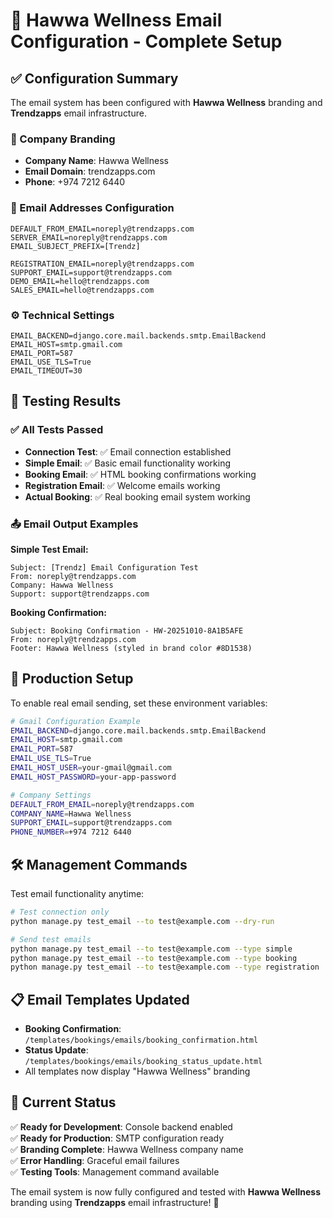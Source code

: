 # 📧 Hawwa Wellness Email Configuration - Complete Setup

## ✅ Configuration Summary

The email system has been configured with **Hawwa Wellness** branding and **Trendzapps** email infrastructure.

### 🏢 Company Branding
- **Company Name**: Hawwa Wellness
- **Email Domain**: trendzapps.com
- **Phone**: +974 7212 6440

### 📧 Email Addresses Configuration
```
DEFAULT_FROM_EMAIL=noreply@trendzapps.com
SERVER_EMAIL=noreply@trendzapps.com
EMAIL_SUBJECT_PREFIX=[Trendz] 

REGISTRATION_EMAIL=noreply@trendzapps.com
SUPPORT_EMAIL=support@trendzapps.com
DEMO_EMAIL=hello@trendzapps.com
SALES_EMAIL=hello@trendzapps.com
```

### ⚙️ Technical Settings
```
EMAIL_BACKEND=django.core.mail.backends.smtp.EmailBackend
EMAIL_HOST=smtp.gmail.com
EMAIL_PORT=587
EMAIL_USE_TLS=True
EMAIL_TIMEOUT=30
```

## 🧪 Testing Results

### ✅ All Tests Passed
- **Connection Test**: ✅ Email connection established
- **Simple Email**: ✅ Basic email functionality working
- **Booking Email**: ✅ HTML booking confirmations working
- **Registration Email**: ✅ Welcome emails working
- **Actual Booking**: ✅ Real booking email system working

### 📤 Email Output Examples

**Simple Test Email:**
```
Subject: [Trendz] Email Configuration Test
From: noreply@trendzapps.com
Company: Hawwa Wellness
Support: support@trendzapps.com
```

**Booking Confirmation:**
```
Subject: Booking Confirmation - HW-20251010-8A1B5AFE
From: noreply@trendzapps.com
Footer: Hawwa Wellness (styled in brand color #8D1538)
```

## 🚀 Production Setup

To enable real email sending, set these environment variables:

```bash
# Gmail Configuration Example
EMAIL_BACKEND=django.core.mail.backends.smtp.EmailBackend
EMAIL_HOST=smtp.gmail.com
EMAIL_PORT=587
EMAIL_USE_TLS=True
EMAIL_HOST_USER=your-gmail@gmail.com
EMAIL_HOST_PASSWORD=your-app-password

# Company Settings
DEFAULT_FROM_EMAIL=noreply@trendzapps.com
COMPANY_NAME=Hawwa Wellness
SUPPORT_EMAIL=support@trendzapps.com
PHONE_NUMBER=+974 7212 6440
```

## 🛠️ Management Commands

Test email functionality anytime:
```bash
# Test connection only
python manage.py test_email --to test@example.com --dry-run

# Send test emails
python manage.py test_email --to test@example.com --type simple
python manage.py test_email --to test@example.com --type booking
python manage.py test_email --to test@example.com --type registration
```

## 📋 Email Templates Updated

- **Booking Confirmation**: `/templates/bookings/emails/booking_confirmation.html`
- **Status Update**: `/templates/bookings/emails/booking_status_update.html`
- All templates now display "Hawwa Wellness" branding

## 🎯 Current Status

✅ **Ready for Development**: Console backend enabled  
✅ **Ready for Production**: SMTP configuration ready  
✅ **Branding Complete**: Hawwa Wellness company name  
✅ **Error Handling**: Graceful email failures  
✅ **Testing Tools**: Management command available  

The email system is now fully configured and tested with **Hawwa Wellness** branding using **Trendzapps** email infrastructure! 🎉